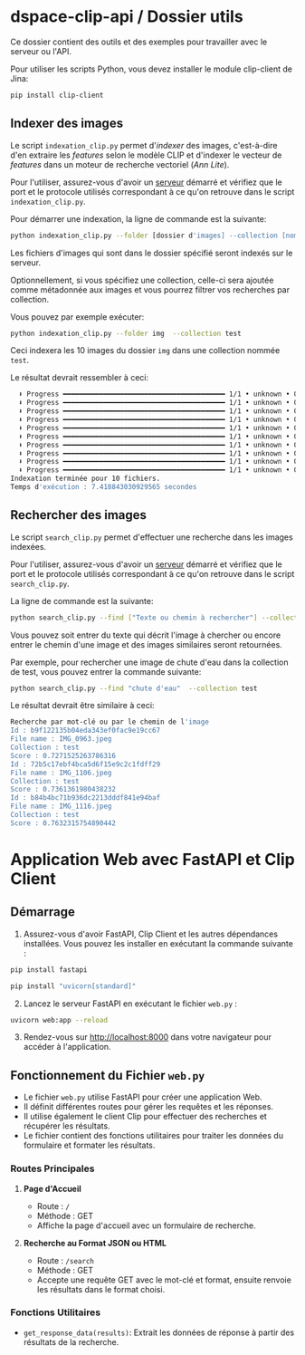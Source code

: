 # dspace-clip-api / Dossier utils

Ce dossier contient des outils et des exemples pour travailler avec le serveur ou l'API.

Pour utiliser les scripts Python, vous devez installer le module clip-client de Jina:

```sh
pip install clip-client
```

## Indexer des images

Le script `indexation_clip.py` permet d'*indexer* des images, c'est-à-dire d'en extraire les *features* selon le modèle CLIP et d'indexer le vecteur de *features* dans un moteur de recherche vectoriel (*Ann Lite*).

Pour l'utiliser, assurez-vous d'avoir un [serveur](../server/README.md) démarré et vérifiez que le port et le protocole utilisés correspondant à ce qu'on retrouve dans le script `indexation_clip.py`.

Pour démarrer une indexation, la ligne de commande est la suivante:

```sh
python indexation_clip.py --folder [dossier d'images] --collection [nom de la collection]
```

Les fichiers d'images qui sont dans le dossier spécifié seront indexés sur le serveur.

Optionnellement, si vous spécifiez une collection, celle-ci sera ajoutée comme métadonnée aux images et vous pourrez filtrer vos recherches par collection.

Vous pouvez par exemple exécuter:

```sh
python indexation_clip.py --folder img  --collection test
```

Ceci indexera les 10 images du dossier `img` dans une collection nommée `test`.

Le résultat devrait ressembler à ceci:

```sh
  ⬇ Progress ━━━━━━━━━━━━━━━━━━━━━━━━━━━━━━━━━━━━━━━━ 1/1 • unknown • 0:00:00 • 2.4 kB
  ⬇ Progress ━━━━━━━━━━━━━━━━━━━━━━━━━━━━━━━━━━━━━━━━ 1/1 • unknown • 0:00:00 • 2.4 kB
  ⬇ Progress ━━━━━━━━━━━━━━━━━━━━━━━━━━━━━━━━━━━━━━━━ 1/1 • unknown • 0:00:00 • 2.4 kB
  ⬇ Progress ━━━━━━━━━━━━━━━━━━━━━━━━━━━━━━━━━━━━━━━━ 1/1 • unknown • 0:00:00 • 2.4 kB
  ⬇ Progress ━━━━━━━━━━━━━━━━━━━━━━━━━━━━━━━━━━━━━━━━ 1/1 • unknown • 0:00:00 • 2.4 kB
  ⬇ Progress ━━━━━━━━━━━━━━━━━━━━━━━━━━━━━━━━━━━━━━━━ 1/1 • unknown • 0:00:00 • 2.4 kB
  ⬇ Progress ━━━━━━━━━━━━━━━━━━━━━━━━━━━━━━━━━━━━━━━━ 1/1 • unknown • 0:00:00 • 2.4 kB
  ⬇ Progress ━━━━━━━━━━━━━━━━━━━━━━━━━━━━━━━━━━━━━━━━ 1/1 • unknown • 0:00:00 • 2.4 kB
  ⬇ Progress ━━━━━━━━━━━━━━━━━━━━━━━━━━━━━━━━━━━━━━━━ 1/1 • unknown • 0:00:00 • 2.4 kB
  ⬇ Progress ━━━━━━━━━━━━━━━━━━━━━━━━━━━━━━━━━━━━━━━━ 1/1 • unknown • 0:00:00 • 2.4 kB
Indexation terminée pour 10 fichiers.
Temps d'exécution : 7.418843030929565 secondes
```

## Rechercher des images

Le script `search_clip.py` permet d'effectuer une recherche dans les images indexées.

Pour l'utiliser, assurez-vous d'avoir un [serveur](../server/README.md) démarré et vérifiez que le port et le protocole utilisés correspondant à ce qu'on retrouve dans le script `search_clip.py`.

La ligne de commande est la suivante:

```sh
python search_clip.py --find ["Texte ou chemin à rechercher"] --collection [collection]
```

Vous pouvez soit entrer du texte qui décrit l'image à chercher ou encore entrer le chemin d'une image et des images similaires seront retournées.

Par exemple, pour rechercher une image de chute d'eau dans la collection de test, vous pouvez entrer la commande suivante:

```sh
python search_clip.py --find "chute d'eau"  --collection test
```

Le résultat devrait être similaire à ceci:

```sh
Recherche par mot-clé ou par le chemin de l'image
Id : b9f122135b04eda343ef0fac9e19cc67
File name : IMG_0963.jpeg
Collection : test
Score : 0.7271525263786316
Id : 72b5c17ebf4bca5d6f15e9c2c1fdff29
File name : IMG_1106.jpeg
Collection : test
Score : 0.7361361980438232
Id : b84b4bc71b936dc2213dddf841e94baf
File name : IMG_1116.jpeg
Collection : test
Score : 0.7632315754890442
```

# Application Web avec FastAPI et Clip Client

## Démarrage

1. Assurez-vous d'avoir FastAPI, Clip Client et les autres dépendances installées. Vous pouvez les installer en exécutant la commande suivante :

```bash
pip install fastapi
```

```bash
pip install "uvicorn[standard]"
```

2. Lancez le serveur FastAPI en exécutant le fichier `web.py` :

```bash
uvicorn web:app --reload
```

3. Rendez-vous sur [http://localhost:8000](http://localhost:8000) dans votre navigateur pour accéder à l'application.

## Fonctionnement du Fichier `web.py`

- Le fichier `web.py` utilise FastAPI pour créer une application Web.
- Il définit différentes routes pour gérer les requêtes et les réponses.
- Il utilise également le client Clip pour effectuer des recherches et récupérer les résultats.
- Le fichier contient des fonctions utilitaires pour traiter les données du formulaire et formater les résultats.

### Routes Principales

1. **Page d'Accueil**

   - Route : `/`
   - Méthode : GET
   - Affiche la page d'accueil avec un formulaire de recherche.

2. **Recherche au Format JSON ou HTML**

   - Route : `/search`
   - Méthode : GET
   - Accepte une requête GET avec le mot-clé et format, ensuite renvoie les résultats dans le format choisi.

### Fonctions Utilitaires

- `get_response_data(results)`: Extrait les données de réponse à partir des résultats de la recherche.
